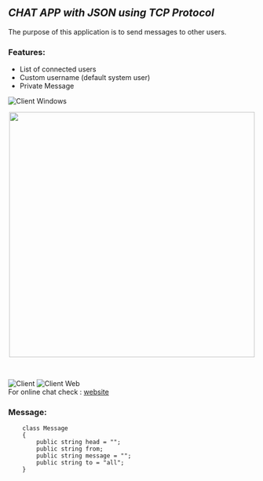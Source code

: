 ## _CHAT APP with JSON using TCP Protocol_ 
The purpose of this application is to send messages to other users.
### Features:
- List of connected users
- Custom username (default system user)
- Private Message 

![Client Windows](https://i.imgur.com/aHmHb8I.png)
<p align="center">
  <img  height="500" src="https://i.imgur.com/MncRG1b.jpeg">
</p>
<br>

![Client](https://i.imgur.com/Gtv4nfO.png)
![Client Web](https://i.imgur.com/GD6FhkF.png)
</br>
For online chat check : <a href="http://server.pavalsebastian.live:8080/chat">website</a>

### Message:
```
    class Message
    {
        public string head = "";
        public string from;
        public string message = "";
        public string to = "all";
    }
```
